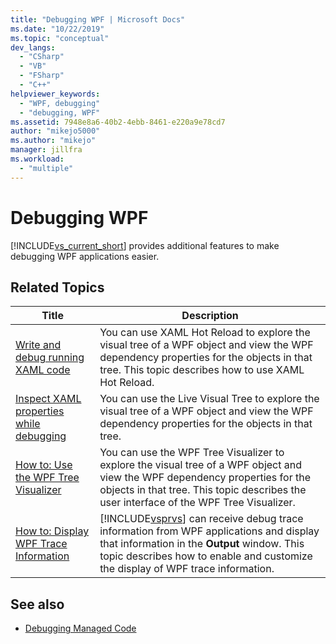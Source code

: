 ```yaml
---
title: "Debugging WPF | Microsoft Docs"
ms.date: "10/22/2019"
ms.topic: "conceptual"
dev_langs:
  - "CSharp"
  - "VB"
  - "FSharp"
  - "C++"
helpviewer_keywords:
  - "WPF, debugging"
  - "debugging, WPF"
ms.assetid: 7948e8a6-40b2-4ebb-8461-e220a9e78cd7
author: "mikejo5000"
ms.author: "mikejo"
manager: jillfra
ms.workload:
  - "multiple"
---
```

# Debugging WPF

[!INCLUDE[vs_current_short](../code-quality/includes/vs_current_short_md.md)] provides additional features to make debugging WPF applications easier.

## Related Topics

| Title | Description |
| - | - |
| [Write and debug running XAML code](../xaml-tools/xaml-hot-reload.md) | You can use XAML Hot Reload to explore the visual tree of a WPF object and view the WPF dependency properties for the objects in that tree. This topic describes how to use XAML Hot Reload. |
| [Inspect XAML properties while debugging](../xaml-tools/xaml-hot-reload.md) | You can use the Live Visual Tree to explore the visual tree of a WPF object and view the WPF dependency properties for the objects in that tree. |
| [How to: Use the WPF Tree Visualizer](../debugger/how-to-use-the-wpf-tree-visualizer.md) | You can use the WPF Tree Visualizer to explore the visual tree of a WPF object and view the WPF dependency properties for the objects in that tree. This topic describes the user interface of the WPF Tree Visualizer. |
| [How to: Display WPF Trace Information](../debugger/how-to-display-wpf-trace-information.md) | [!INCLUDE[vsprvs](../code-quality/includes/vsprvs_md.md)] can receive debug trace information from WPF applications and display that information in the **Output** window. This topic describes how to enable and customize the display of WPF trace information. |

## See also
- [Debugging Managed Code](../debugger/debugging-managed-code.md)